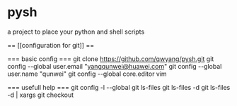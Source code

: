 # pysh
a project to place your python and shell scripts

== [[configuration for git]] ==

=== basic config ===
git clone https://github.com/qwyang/pysh.git
git config --global user.email "yangqunwei@huawei.com"
git config --global user.name "qunwei"
git config --global core.editor vim

=== usefull help ===
git config -l --global
git ls-files
git ls-files -d
git ls-files -d | xargs git checkout

